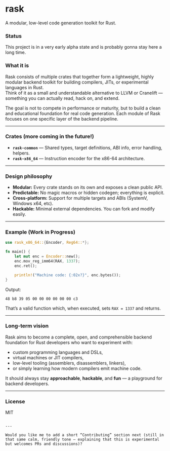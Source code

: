 # rask
A modular, low-level code generation toolkit for Rust.

### Status
This project is in a very early alpha state and is probably gonna stay here a long time.

### What it is
Rask consists of multiple crates that together form a lightweight, highly modular
backend toolkit for building compilers, JITs, or experimental languages in Rust.  
Think of it as a small and understandable alternative to LLVM or Cranelift —
something you can actually read, hack on, and extend.

The goal is not to compete in performance or maturity, but to build a clean and
educational foundation for real code generation. Each module of Rask focuses on
one specific layer of the backend pipeline.

---

### Crates (more coming in the future!)
- **`rask-common`** — Shared types, target definitions, ABI info, error handling, helpers.
- **`rask-x86_64`** — Instruction encoder for the x86-64 architecture.

---

### Design philosophy
- **Modular:** Every crate stands on its own and exposes a clean public API.
- **Predictable:** No magic macros or hidden codegen; everything is explicit.
- **Cross-platform:** Support for multiple targets and ABIs (SystemV, Windows x64, etc).
- **Hackable:** Minimal external dependencies. You can fork and modify easily.

---

### Example (Work in Progress)
```rust
use rask_x86_64::{Encoder, Reg64::*};

fn main() {
    let mut enc = Encoder::new();
    enc.mov_reg_imm64(RAX, 1337);
    enc.ret();

    println!("Machine code: {:02x?}", enc.bytes());
}
````

Output:

```
48 b8 39 05 00 00 00 00 00 00 c3
```

That’s a valid function which, when executed, sets `RAX = 1337` and returns.

---

### Long-term vision

Rask aims to become a complete, open, and comprehensible backend foundation for Rust developers
who want to experiment with:

* custom programming languages and DSLs,
* virtual machines or JIT compilers,
* low-level tooling (assemblers, disassemblers, linkers),
* or simply learning how modern compilers emit machine code.

It should always stay **approachable**, **hackable**, and **fun** — a playground for backend developers.

---

### License

MIT

```

---

Would you like me to add a short “Contributing” section next (still in that same calm, friendly tone — explaining that this is experimental but welcomes PRs and discussions)?
```
